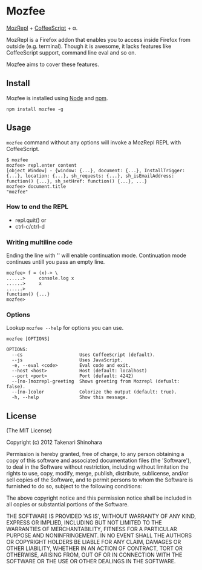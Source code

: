 Mozfee
======

[MozRepl](https://github.com/bard/mozrepl) + [CoffeeScript](http://coffeescript.org/) + α.

MozRepl is a Firefox addon that enables you to access inside Firefox from outside (e.g. terminal).
Though it is awesome, it lacks features like CoffeeScript support, command line eval and so on.

Mozfee aims to cover these features.

Install
-------

Mozfee is installed using [Node](http://nodejs.org/) and [npm](http://npmjs.org/).

    npm install mozfee -g

Usage
-----

`mozfee` command without any options will invoke a MozRepl REPL with CoffeeScript.

    $ mozfee
    mozfee> repl.enter content
    [object Window] - {window: {...}, document: {...}, InstallTrigger: {...}, location: {...}, sh_requests: {...}, sh_isEmailAddress: function() {...}, sh_setHref: function() {...}, ...}
    mozfee> document.title
    "mozfee"

### How to end the REPL

* repl.quit() or
* ctrl-c/ctrl-d

### Writing multiline code

Ending the line with '\' will enable continuation mode. 
Continuation mode continues untill you pass an empty line.

    mozfee> f = (x)-> \
    ......>     console.log x
    ......>     x
    ......>
    function() {...}
    mozfee>

### Options
Lookup `mozfee --help` for options you can use.

    mozfee [OPTIONS]
    
    OPTIONS:
      --cs                     Uses CoffeeScript (default).
      --js                     Uses JavaScript.
      -e, --eval <code>        Eval code and exit.
      --host <host>            Host (default: localhost)
      --port <port>            Port (default: 4242)
      --[no-]mozrepl-greeting  Shows greeting from Mozrepl (defualt: false).
      --[no-]color             Colorize the output (default: true).
      -h, --help               Show this message.

License
-------
(The MIT License)

Copyright (c) 2012 Takenari Shinohara

Permission is hereby granted, free of charge, to any person obtaining a copy of this software and associated documentation files (the 'Software'), to deal in the Software without restriction, including without limitation the rights to use, copy, modify, merge, publish, distribute, sublicense, and/or sell copies of the Software, and to permit persons to whom the Software is furnished to do so, subject to the following conditions:

The above copyright notice and this permission notice shall be included in all copies or substantial portions of the Software.

THE SOFTWARE IS PROVIDED 'AS IS', WITHOUT WARRANTY OF ANY KIND, EXPRESS OR IMPLIED, INCLUDING BUT NOT LIMITED TO THE WARRANTIES OF MERCHANTABILITY, FITNESS FOR A PARTICULAR PURPOSE AND NONINFRINGEMENT. IN NO EVENT SHALL THE AUTHORS OR COPYRIGHT HOLDERS BE LIABLE FOR ANY CLAIM, DAMAGES OR OTHER LIABILITY, WHETHER IN AN ACTION OF CONTRACT, TORT OR OTHERWISE, ARISING FROM, OUT OF OR IN CONNECTION WITH THE SOFTWARE OR THE USE OR OTHER DEALINGS IN THE SOFTWARE.
